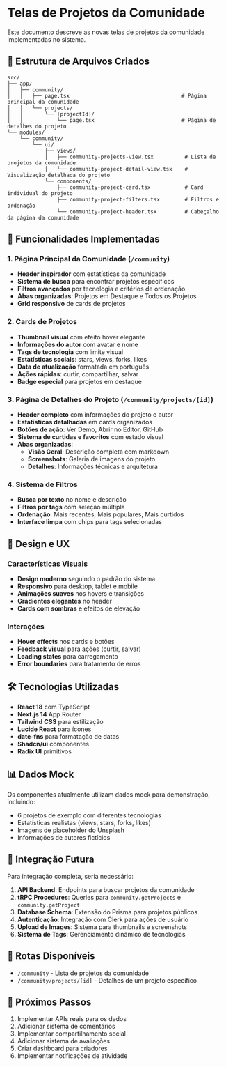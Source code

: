 # Telas de Projetos da Comunidade

Este documento descreve as novas telas de projetos da comunidade implementadas no sistema.

## 📁 Estrutura de Arquivos Criados

```
src/
├── app/
│   ├── community/
│   │   ├── page.tsx                                    # Página principal da comunidade
│   │   └── projects/
│   │       └── [projectId]/
│   │           └── page.tsx                            # Página de detalhes do projeto
└── modules/
    └── community/
        └── ui/
            ├── views/
            │   ├── community-projects-view.tsx          # Lista de projetos da comunidade
            │   └── community-project-detail-view.tsx    # Visualização detalhada do projeto
            └── components/
                ├── community-project-card.tsx           # Card individual do projeto
                ├── community-project-filters.tsx        # Filtros e ordenação
                └── community-project-header.tsx         # Cabeçalho da página da comunidade
```

## 🚀 Funcionalidades Implementadas

### 1. Página Principal da Comunidade (`/community`)
- **Header inspirador** com estatísticas da comunidade
- **Sistema de busca** para encontrar projetos específicos
- **Filtros avançados** por tecnologia e critérios de ordenação
- **Abas organizadas**: Projetos em Destaque e Todos os Projetos
- **Grid responsivo** de cards de projetos

### 2. Cards de Projetos
- **Thumbnail visual** com efeito hover elegante
- **Informações do autor** com avatar e nome
- **Tags de tecnologia** com limite visual
- **Estatísticas sociais**: stars, views, forks, likes
- **Data de atualização** formatada em português
- **Ações rápidas**: curtir, compartilhar, salvar
- **Badge especial** para projetos em destaque

### 3. Página de Detalhes do Projeto (`/community/projects/[id]`)
- **Header completo** com informações do projeto e autor
- **Estatísticas detalhadas** em cards organizados
- **Botões de ação**: Ver Demo, Abrir no Editor, GitHub
- **Sistema de curtidas e favoritos** com estado visual
- **Abas organizadas**:
  - **Visão Geral**: Descrição completa com markdown
  - **Screenshots**: Galeria de imagens do projeto
  - **Detalhes**: Informações técnicas e arquitetura

### 4. Sistema de Filtros
- **Busca por texto** no nome e descrição
- **Filtros por tags** com seleção múltipla
- **Ordenação**: Mais recentes, Mais populares, Mais curtidos
- **Interface limpa** com chips para tags selecionadas

## 🎨 Design e UX

### Características Visuais
- **Design moderno** seguindo o padrão do sistema
- **Responsivo** para desktop, tablet e mobile
- **Animações suaves** nos hovers e transições
- **Gradientes elegantes** no header
- **Cards com sombras** e efeitos de elevação

### Interações
- **Hover effects** nos cards e botões
- **Feedback visual** para ações (curtir, salvar)
- **Loading states** para carregamento
- **Error boundaries** para tratamento de erros

## 🛠️ Tecnologias Utilizadas

- **React 18** com TypeScript
- **Next.js 14** App Router
- **Tailwind CSS** para estilização
- **Lucide React** para ícones
- **date-fns** para formatação de datas
- **Shadcn/ui** componentes
- **Radix UI** primitivos

## 📊 Dados Mock

Os componentes atualmente utilizam dados mock para demonstração, incluindo:
- 6 projetos de exemplo com diferentes tecnologias
- Estatísticas realistas (views, stars, forks, likes)
- Imagens de placeholder do Unsplash
- Informações de autores fictícios

## 🔗 Integração Futura

Para integração completa, seria necessário:

1. **API Backend**: Endpoints para buscar projetos da comunidade
2. **tRPC Procedures**: Queries para `community.getProjects` e `community.getProject`
3. **Database Schema**: Extensão do Prisma para projetos públicos
4. **Autenticação**: Integração com Clerk para ações de usuário
5. **Upload de Images**: Sistema para thumbnails e screenshots
6. **Sistema de Tags**: Gerenciamento dinâmico de tecnologias

## 📱 Rotas Disponíveis

- `/community` - Lista de projetos da comunidade
- `/community/projects/[id]` - Detalhes de um projeto específico

## 🎯 Próximos Passos

1. Implementar APIs reais para os dados
2. Adicionar sistema de comentários
3. Implementar compartilhamento social
4. Adicionar sistema de avaliações
5. Criar dashboard para criadores
6. Implementar notificações de atividade